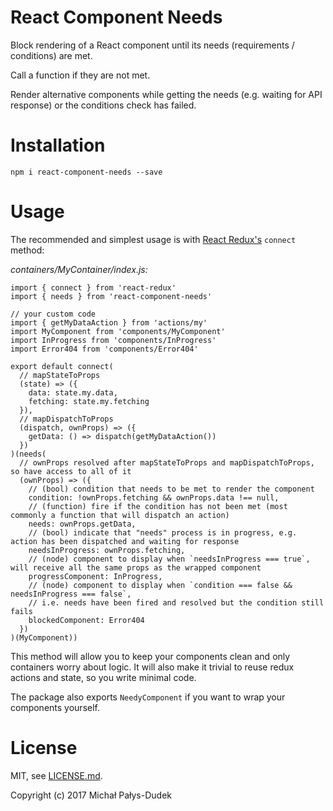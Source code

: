 React Component Needs
=====================

Block rendering of a React component until its needs (requirements / conditions) are met.

Call a function if they are not met.

Render alternative components while getting the needs (e.g. waiting for API response) or the conditions check has
failed.

# Installation

```
npm i react-component-needs --save
```

# Usage

The recommended and simplest usage is with [React Redux's](https://www.npmjs.com/package/react-redux) `connect` method:

_containers/MyContainer/index.js:_

```
import { connect } from 'react-redux'
import { needs } from 'react-component-needs'

// your custom code
import { getMyDataAction } from 'actions/my'
import MyComponent from 'components/MyComponent'
import InProgress from 'components/InProgress'
import Error404 from 'components/Error404'

export default connect(
  // mapStateToProps
  (state) => ({
    data: state.my.data,
    fetching: state.my.fetching
  }),
  // mapDispatchToProps
  (dispatch, ownProps) => ({
    getData: () => dispatch(getMyDataAction())
  })
)(needs(
  // ownProps resolved after mapStateToProps and mapDispatchToProps, so have access to all of it
  (ownProps) => ({
    // (bool) condition that needs to be met to render the component
    condition: !ownProps.fetching && ownProps.data !== null,
    // (function) fire if the condition has not been met (most commonly a function that will dispatch an action)
    needs: ownProps.getData,
    // (bool) indicate that "needs" process is in progress, e.g. action has been dispatched and waiting for response
    needsInProgress: ownProps.fetching,
    // (node) component to display when `needsInProgress === true`, will receive all the same props as the wrapped component
    progressComponent: InProgress,
    // (node) component to display when `condition === false && needsInProgress === false`,
    // i.e. needs have been fired and resolved but the condition still fails
    blockedComponent: Error404
  })
)(MyComponent))
```

This method will allow you to keep your components clean and only containers worry about logic. It will also make it
trivial to reuse redux actions and state, so you write minimal code.

The package also exports `NeedyComponent` if you want to wrap your components yourself.

# License

MIT, see [LICENSE.md](LICENSE.md).

Copyright (c) 2017 Michał Pałys-Dudek
